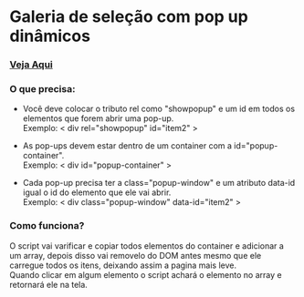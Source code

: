 <h1>Galeria de seleção com pop up dinâmicos</h1>

<h3>
<a href="https://jsfiddle.net/ByakkoKa/24h579o1/4/">Veja Aqui</a>
</h3>

<h3>O que precisa:</h3>

- Você deve colocar o tributo rel como "showpopup" e um id em todos os elementos que forem abrir uma pop-up.<br>
Exemplo: < div rel="showpopup" id="item2" >

- As pop-ups devem estar dentro de um container com a id="popup-container".<br>
Exemplo: < div  id="popup-container" >

- Cada pop-up precisa ter a class="popup-window" e um atributo data-id igual o id do elemento que ele vai abrir.<br>
Exemplo: < div class="popup-window" data-id="item2" >


<h3>Como funciona?</h3>
O script vai varificar e copiar todos elementos do container e adicionar a um array, depois disso vai removelo do DOM antes mesmo que ele carregue todos os itens, deixando assim a pagina mais leve.<br>
Quando clicar em algum elemento o script achará o elemento no array e retornará ele na tela.



